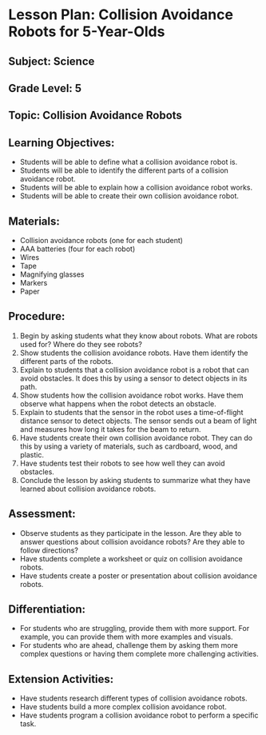 # Lesson Plan: Collision Avoidance Robots for 5-Year-Olds

## Subject: Science

## Grade Level: 5

## Topic: Collision Avoidance Robots

## Learning Objectives:

* Students will be able to define what a collision avoidance robot is.
* Students will be able to identify the different parts of a collision avoidance robot.
* Students will be able to explain how a collision avoidance robot works.
* Students will be able to create their own collision avoidance robot.

## Materials:

* Collision avoidance robots (one for each student)
* AAA batteries (four for each robot)
* Wires
* Tape
* Magnifying glasses
* Markers
* Paper

## Procedure:

1. Begin by asking students what they know about robots. What are robots used for? Where do they see robots?
2. Show students the collision avoidance robots. Have them identify the different parts of the robots.
3. Explain to students that a collision avoidance robot is a robot that can avoid obstacles. It does this by using a sensor to detect objects in its path.
4. Show students how the collision avoidance robot works. Have them observe what happens when the robot detects an obstacle.
5. Explain to students that the sensor in the robot uses a time-of-flight distance sensor to detect objects. The sensor sends out a beam of light and measures how long it takes for the beam to return.
6. Have students create their own collision avoidance robot. They can do this by using a variety of materials, such as cardboard, wood, and plastic.
7. Have students test their robots to see how well they can avoid obstacles.
8. Conclude the lesson by asking students to summarize what they have learned about collision avoidance robots.

## Assessment:

* Observe students as they participate in the lesson. Are they able to answer questions about collision avoidance robots? Are they able to follow directions?
* Have students complete a worksheet or quiz on collision avoidance robots.
* Have students create a poster or presentation about collision avoidance robots.

## Differentiation:

* For students who are struggling, provide them with more support. For example, you can provide them with more examples and visuals.
* For students who are ahead, challenge them by asking them more complex questions or having them complete more challenging activities.

## Extension Activities:

* Have students research different types of collision avoidance robots.
* Have students build a more complex collision avoidance robot.
* Have students program a collision avoidance robot to perform a specific task.
